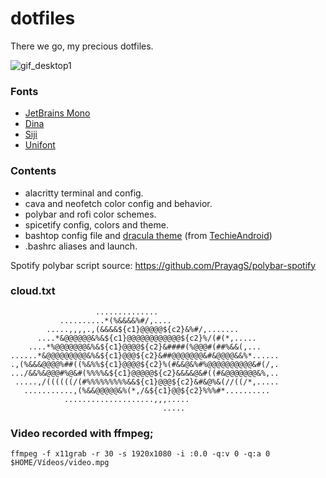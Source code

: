 # dotfiles
There we go, my precious dotfiles.

![gif_desktop1](https://user-images.githubusercontent.com/48527821/103911908-ea732380-5106-11eb-83c0-a04d829ed100.gif)

### Fonts
- [JetBrains Mono](https://www.jetbrains.com/es-es/lp/mono/)
- [Dina](https://www.dcmembers.com/jibsen/download/61/)
- [Siji](https://github.com/stark/siji)
- [Unifont](https://fontlibrary.org/en/font/gnu-unifont)

### Contents
- alacritty terminal and config.<br>
- cava and neofetch color config and behavior.<br>
- polybar and rofi color schemes.<br>
- spicetify config, colors and theme.<br>
- bashtop config file and [dracula theme](https://github.com/TechieAndroid/bashtop) (from [TechieAndroid](https://github.com/TechieAndroid))<br>
- .bashrc aliases and launch.<br>

Spotify polybar script source: https://github.com/PrayagS/polybar-spotify

### cloud.txt
```
                   ..............                 
           ..........*(%&&&&%#/,....              
        .....,,,,.,(&&&&${c1}@@@@@${c2}&%#/,.......         
      ....*&@@@@@@&%&${c1}@@@@@@@@@@@@${c2}%/(#(*,.....     
    ....*%@@@@@@@&%&${c1}@@@@${c2}&####(%@@@#(##%&&(,...    
......*&@@@@@@@@@&%&${c1}@@@${c2}&##@@@@@@@&#&@@@@&&%*......
.,(%&&&@@@@%##((%&%%${c1}@@@@${c2}%(#&&@&%#%@@@@@@@@@@&#(/,.
.../&&%&@@@#%@&#(%%%%&${c1}@@@@@${c2}&&&&@&#((#&@@@@@@@&%,..
 .....,/((((((/(#%%%%%%%%%&&${c1}@@@${c2}&#&@%&(//((/*,.....
   ...........,(%&&@@@@@&%(*,/&${c1}@@${c2}%%%#*..........  
            ....................,,,.....          
                                  .....           
```

### Video recorded with ffmpeg;
```
ffmpeg -f x11grab -r 30 -s 1920x1080 -i :0.0 -q:v 0 -q:a 0 $HOME/Vídeos/video.mpg
```
